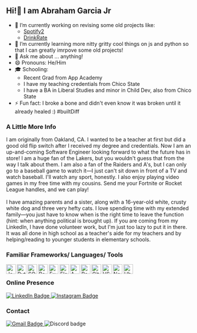 <!--
**AbrahamGarciajr/AbrahamGarciaJr** is a ✨ _special_ ✨ repository because its `README.md` (this file) appears on your GitHub profile.

Here are some ideas to get you started:

-->
## Hi!👋 I am Abraham Garcia Jr
- 🔭 I’m currently working on revising some old projects like:
  * <a href="https://github.com/markklt77/Python-Group-Project/tree/part-time">Spotify2</a>
  * <a href="https://github.com/AbrahamGarciajr/solo-project-drink-rate">DrinkRate</a>
- 🌱 I’m currently learning more nitty gritty cool things on js and python so that I can greatly imrpove some old projects!
- 💬 Ask me about ... anything!
- 😄 Pronouns: He/Him
- 🎓 Schooling:
  * Recent Grad from App Academy
  * I have my teaching credentials from Chico State
  * I have a BA in Liberal Studies and minor in Child Dev, also from Chico State
- ⚡ Fun fact: I broke a bone and didn't even know it was broken until it already healed :) #builtDiff

### A Little More Info
<div>
I am originally from Oakland, CA. I wanted to be a teacher at first but did a good old flip switch after I received my degree and credentials. Now I am an up-and-coming Software Engineer looking forward to what the future has in store! I am a huge fan of the Lakers, but you wouldn't guess that from the way I talk about them. I am also a fan of the Raiders and A's, but I can only go to a baseball game to watch it—I just can't sit down in front of a TV and watch baseball. I'll watch any sport, honestly. I also enjoy playing video games in my free time with my cousins. Send me your Fortnite or Rocket League handles, and we can play!
</div>
<br />
<div>
I have amazing parents and a sister, along with a 16-year-old white, crusty white dog and three very hefty cats. I love spending time with my extended family—you just have to know when is the right time to leave the function (hint: when anything political is brought up). If you are coming from my LinkedIn, I have done volunteer work, but I'm just too lazy to put it in there. It was all done in high school as a teacher's aide for my teachers and by helping/reading to younger students in elementary schools.
</div>




### Familiar Frameworks/ Languages/ Tools
<div> 
<img align="left" width="26px" alt="Javascript logo" src="https://github.com/user-attachments/assets/9436fa71-2e2e-40d0-ae56-eac6552603c0"/>
<img align="left" width="26px" alt="Python logo" src="https://upload.wikimedia.org/wikipedia/commons/thumb/c/c3/Python-logo-notext.svg/1869px-Python-logo-notext.svg.png"/>
<img align="left" width="26px" alt="SQLite3 logo" src="https://encrypted-tbn0.gstatic.com/images?q=tbn:ANd9GcSL0PMGDkkkufkdgxO2YUft81X9B3Nfk5fWBw&s"/>
<img align="left" width="26px" alt="React logo" src="https://github.com/user-attachments/assets/418d8029-ad91-4c2f-b6af-0c18fd314472"/>
<img align="left" width="26px" alt="Express.js logo" src="https://github.com/user-attachments/assets/a66436c4-aff5-4172-a268-469cec7f4a82"/>
<img align="left" width="26px" alt="Flask logo" src="https://github.com/user-attachments/assets/aaa303bb-2319-493f-aafd-c18845131918"/>
<img align="left" width="26px" alt="AWS logo" src="https://github.com/user-attachments/assets/4f1a66e5-4ea8-4b30-891a-2afc108d6b41"/>
<img align="left" width="26px" alt="Postman logo" src="https://github.com/user-attachments/assets/60e65be4-4402-4024-b444-bc0589c7da39"/>
<img align="left" width="26px" alt="Github logo" src="https://github.com/user-attachments/assets/903d91e1-73e5-477e-aff6-3817d439e4d7"/>
<img align="left" width="26px" alt="VSCode logo" src="https://github.com/user-attachments/assets/bbc340ba-cf91-49d6-99ac-8343b3c4b568"/>
<img align="left" width="26px" alt="Node.js logo" src="https://github.com/user-attachments/assets/1e563236-8b55-4c4d-8b81-d8ed25aa3a90"/>
<img align="left" width="26px" alt="Ubuntu logo" src="https://github.com/user-attachments/assets/e9d5fdd8-090d-4c5c-a4b1-7521303ced58"/>
</div>


<br />

 ### Online Presence
<div id="badges">
  <a href="https://www.linkedin.com/in/abraham-garcia-822a2a344/">
    <img src="https://img.shields.io/badge/LinkedIn-blue?style=for-the-badge&logo=linkedin&logoColor=white" alt="LinkedIn Badge"/>
  </a>
  <a href="https://www.instagram.com/agj14/">
    <img src="https://img.shields.io/badge/Instagram-pink?style=for-the-badge&logo=instagram&logoColor=white" alt="Instagram Badge"/>
  </a>
</div>

 ### Contact
  <a href="mailto:agarciasantos14@gmail.com">
    <img src="https://img.shields.io/badge/gmail-agarciasantos14%40gmail.com-red" alt="Gmail Badge"/>
  </a>

  <img src="https://img.shields.io/badge/discord-abrahamgarciajr-purple" alt="Discord badge" />



